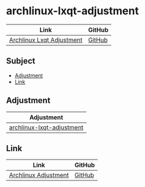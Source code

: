 

# archlinux-lxqt-adjustment

| Link | GitHub |
| ---- | ------ |
| [Archlinux Lxqt Adjustment](https://samwhelp.github.io/archlinux-lxqt-adjustment/) | [GitHub](https://github.com/samwhelp/archlinux-lxqt-adjustment) |




## Subject

* [Adjustment](#adjustment)
* [Link](#link)




## Adjustment

| Adjustment |
| ---------- |
| [archlinux-lxqt-adjustment](https://github.com/samwhelp/archlinux-lxqt-adjustment/tree/main/prototype/main) |





## Link

| Link | GitHub |
| ---- | ------ |
| [Archlinux Adjustment](https://samwhelp.github.io/archlinux-adjustment/) | [GitHub](https://github.com/samwhelp/archlinux-adjustment) |
